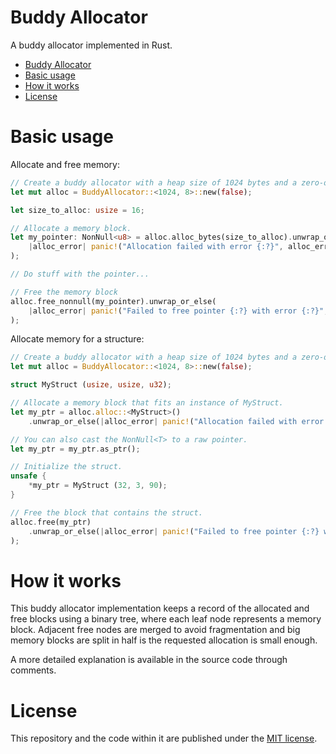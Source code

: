 # Buddy Allocator

A buddy allocator implemented in Rust.

- [Buddy Allocator](#buddy-allocator)
- [Basic usage](#basic-usage)
- [How it works](#how-it-works)
- [License](#license)

# Basic usage

Allocate and free memory:

```rust
// Create a buddy allocator with a heap size of 1024 bytes and a zero-order block of 8 bytes.
let mut alloc = BuddyAllocator::<1024, 8>::new(false);

let size_to_alloc: usize = 16;

// Allocate a memory block.
let my_pointer: NonNull<u8> = alloc.alloc_bytes(size_to_alloc).unwrap_or_else(
    |alloc_error| panic!("Allocation failed with error {:?}", alloc_error)
);

// Do stuff with the pointer...

// Free the memory block
alloc.free_nonnull(my_pointer).unwrap_or_else(
    |alloc_error| panic!("Failed to free pointer {:?} with error {:?}", my_pointer,alloc_error)
); 

```

Allocate memory for a structure:

```rust
// Create a buddy allocator with a heap size of 1024 bytes and a zero-order block of 8 bytes.
let mut alloc = BuddyAllocator::<1024, 8>::new(false);

struct MyStruct (usize, usize, u32);

// Allocate a memory block that fits an instance of MyStruct.
let my_ptr = alloc.alloc::<MyStruct>()
    .unwrap_or_else(|alloc_error| panic!("Allocation failed with error {:?}", alloc_error));

// You can also cast the NonNull<T> to a raw pointer.
let my_ptr = my_ptr.as_ptr();

// Initialize the struct.
unsafe {
    *my_ptr = MyStruct (32, 3, 90);
}

// Free the block that contains the struct.
alloc.free(my_ptr)
    .unwrap_or_else(|alloc_error| panic!("Failed to free pointer {:?} with error {:?}", my_ptr, alloc_error)
);
```

# How it works

This buddy allocator implementation keeps a record of the allocated and free blocks using a binary tree, where each leaf node represents a memory block. Adjacent free nodes are merged to avoid fragmentation and big memory blocks are split in half is the requested allocation is small enough.

A more detailed explanation is available in the source code through comments.


# License

This repository and the code within it are published under the [MIT license](LICENSE).

